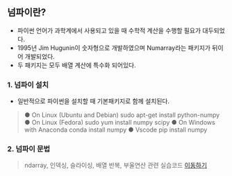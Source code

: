 ## 넘파이란?
- 파이썬 언어가 과학계에서 사용되고 있을 때 수학적 계산을 수행할 필요가 대두되었다.
- 1995년 Jim Hugunin이 숫자형으로 개발하였으며 Numarray라는 패키지가 뒤이어 개발되었다.
- 두 패키지는 모두 배열 계산에 특수화 되어있다.

### 1. 넘파이 설치
- 일반적으로 파이썬을 설치할 때 기본패키지로 함께 설치된다.
> ● On Linux (Ubuntu and Debian)
>   sudo apt-get install python-numpy
> ● On Linux (Fedora)
>   sudo yum install numpy scipy
> ● On Windows with Anaconda
>   conda install numpy
> ● Vscode
>   pip install numpy

### 2. 넘파이 문법
> ndarray, 인덱싱, 슬라이싱, 배열 반복, 부울연산 관련 실습코드 [이동하기](./01_numpy.ipynb)
